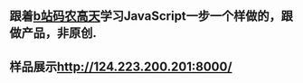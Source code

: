 ## 跟着[b站码农高天](https://space.bilibili.com/245645656/)学习JavaScript一步一个样做的，跟做产品，非原创.
## 样品展示<http://124.223.200.201:8000/>